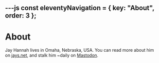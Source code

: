---js
const eleventyNavigation = {
	key: "About",
	order: 3
};
---
# About

Jay Hannah lives in Omaha, Nebraska, USA.
You can read more about him on [jays.net](http://jays.net), and
stalk him ~daily on [Mastodon](https://flyovercountry.social/@deafferret).
